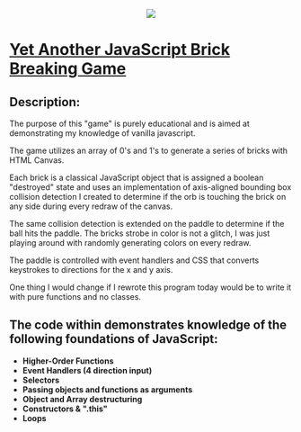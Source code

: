 <a href="https://codesandbox.io/embed/github/JordanWinslow/JavaScript-Brick-Breaker/tree/master/?fontsize=14&view=preview">
  <div align="center">
  
  ![](https://media.giphy.com/media/ic7vPaXeqQZ9zlDRrW/giphy.gif)
  
  </div>
  <h1>Yet Another JavaScript Brick Breaking Game</h1>
</a>

## Description:
<p>
The purpose of this "game" is purely educational and is aimed at demonstrating my
knowledge of vanilla javascript. 

The game utilizes an array of 0's and 1's to generate a series of bricks with HTML Canvas.

Each brick is a classical JavaScript object that is assigned a boolean "destroyed" state and uses an implementation of axis-aligned
bounding box collision detection I created to determine if the orb is touching the brick on any side during every redraw
of the canvas. 

The same collision detection is extended on the paddle to determine if the ball hits the paddle. The bricks
strobe in color is not a glitch, I was just playing around with randomly generating colors on every redraw.

The paddle is controlled with event handlers and CSS that converts keystrokes to directions
for the x and y axis. 

One thing I would change if I rewrote this program today would be to write it with pure functions and
no classes.
</p>

 ## The code within demonstrates knowledge of the following foundations of JavaScript:
 
<strong>
<ul>
  <li>Higher-Order Functions
  <li>Event Handlers (4 direction input)
  <li>Selectors
  <li>Passing objects and functions as arguments
  <li>Object and Array destructuring
  <li>Constructors & ".this"
  <li>Loops
</ul>
</strong>
